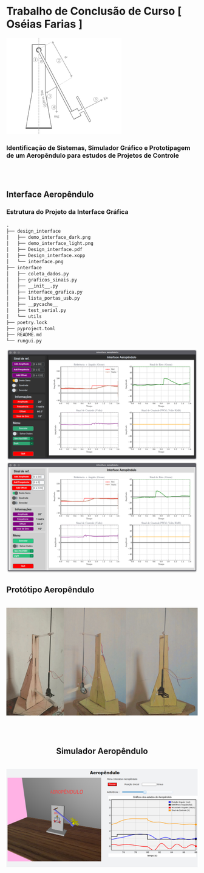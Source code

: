 # Trabalho de Conclusão de Curso [ Oséias Farias ]

<img title="" src="utils/diagrama_aeropendulo.png" alt="" data-align="center" width="304">

### Identificação de Sistemas, Simulador Gráfico e Prototipagem de um Aeropêndulo para estudos de Projetos de Controle

<br><br>

## Interface Aeropêndulo

### Estrutura do Projeto da Interface Gráfica

```
.
├── design_interface
│   ├── demo_interface_dark.png
│   ├── demo_interface_light.png
│   ├── Design_interface.pdf
│   ├── Design_interface.xopp
│   └── interface.png
├── interface
│   ├── coleta_dados.py
│   ├── graficos_sinais.py
│   ├── __init__.py
│   ├── interface_grafica.py
│   ├── lista_portas_usb.py
│   ├── __pycache__
│   ├── test_serial.py
│   └── utils
├── poetry.lock
├── pyproject.toml
├── README.md
└── rungui.py
```

<img src="utils/demo_interface_dark.png" title="" alt="" data-align="center">

<img src="utils/demo_interface_light.png" title="" alt="" data-align="center">

## Protótipo Aeropêndulo

<br>

<center>
  <img src="utils/img_aeropendulo.png"> 
<center/>

<br><br>

## Simulador Aeropêndulo

<br>

<center>
  <img src="https://github.com/Oseiasdfarias/LabVirtual/blob/dev/simulacao_modelagem_aeropendulo/utils/simulacao.png?raw=true"> 
<center/>

